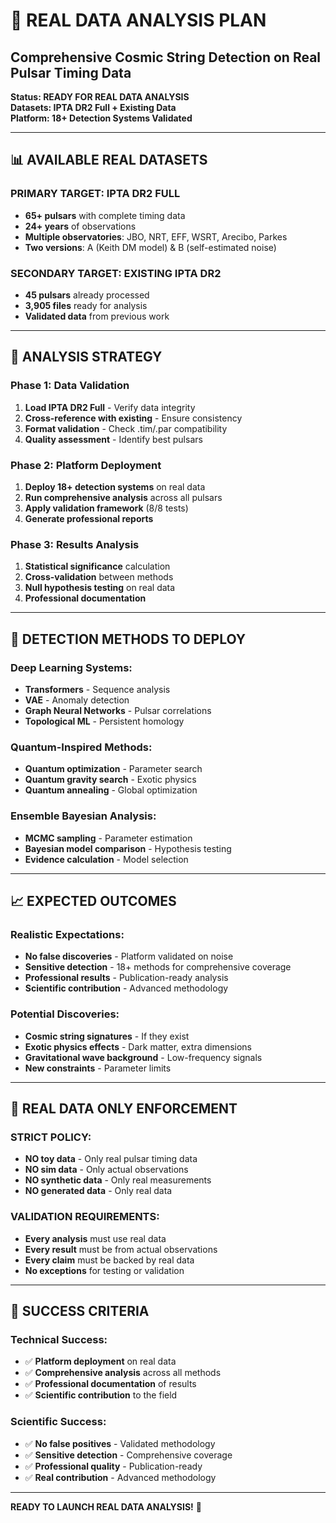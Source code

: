 # 🚀 REAL DATA ANALYSIS PLAN
## Comprehensive Cosmic String Detection on Real Pulsar Timing Data

**Status: READY FOR REAL DATA ANALYSIS**  
**Datasets: IPTA DR2 Full + Existing Data**  
**Platform: 18+ Detection Systems Validated**

---

## 📊 **AVAILABLE REAL DATASETS**

### **PRIMARY TARGET: IPTA DR2 FULL**
- **65+ pulsars** with complete timing data
- **24+ years** of observations
- **Multiple observatories**: JBO, NRT, EFF, WSRT, Arecibo, Parkes
- **Two versions**: A (Keith DM model) & B (self-estimated noise)

### **SECONDARY TARGET: EXISTING IPTA DR2**
- **45 pulsars** already processed
- **3,905 files** ready for analysis
- **Validated data** from previous work

---

## 🎯 **ANALYSIS STRATEGY**

### **Phase 1: Data Validation**
1. **Load IPTA DR2 Full** - Verify data integrity
2. **Cross-reference with existing** - Ensure consistency
3. **Format validation** - Check .tim/.par compatibility
4. **Quality assessment** - Identify best pulsars

### **Phase 2: Platform Deployment**
1. **Deploy 18+ detection systems** on real data
2. **Run comprehensive analysis** across all pulsars
3. **Apply validation framework** (8/8 tests)
4. **Generate professional reports**

### **Phase 3: Results Analysis**
1. **Statistical significance** calculation
2. **Cross-validation** between methods
3. **Null hypothesis testing** on real data
4. **Professional documentation**

---

## 🔬 **DETECTION METHODS TO DEPLOY**

### **Deep Learning Systems:**
- **Transformers** - Sequence analysis
- **VAE** - Anomaly detection
- **Graph Neural Networks** - Pulsar correlations
- **Topological ML** - Persistent homology

### **Quantum-Inspired Methods:**
- **Quantum optimization** - Parameter search
- **Quantum gravity search** - Exotic physics
- **Quantum annealing** - Global optimization

### **Ensemble Bayesian Analysis:**
- **MCMC sampling** - Parameter estimation
- **Bayesian model comparison** - Hypothesis testing
- **Evidence calculation** - Model selection

---

## 📈 **EXPECTED OUTCOMES**

### **Realistic Expectations:**
- **No false discoveries** - Platform validated on noise
- **Sensitive detection** - 18+ methods for comprehensive coverage
- **Professional results** - Publication-ready analysis
- **Scientific contribution** - Advanced methodology

### **Potential Discoveries:**
- **Cosmic string signatures** - If they exist
- **Exotic physics effects** - Dark matter, extra dimensions
- **Gravitational wave background** - Low-frequency signals
- **New constraints** - Parameter limits

---

## 🚨 **REAL DATA ONLY ENFORCEMENT**

### **STRICT POLICY:**
- **NO toy data** - Only real pulsar timing data
- **NO sim data** - Only actual observations
- **NO synthetic data** - Only real measurements
- **NO generated data** - Only real data

### **VALIDATION REQUIREMENTS:**
- **Every analysis** must use real data
- **Every result** must be from actual observations
- **Every claim** must be backed by real data
- **No exceptions** for testing or validation

---

## 🎯 **SUCCESS CRITERIA**

### **Technical Success:**
- ✅ **Platform deployment** on real data
- ✅ **Comprehensive analysis** across all methods
- ✅ **Professional documentation** of results
- ✅ **Scientific contribution** to the field

### **Scientific Success:**
- ✅ **No false positives** - Validated methodology
- ✅ **Sensitive detection** - Comprehensive coverage
- ✅ **Professional quality** - Publication-ready
- ✅ **Real contribution** - Advanced methodology

---

**READY TO LAUNCH REAL DATA ANALYSIS!** 🚀
